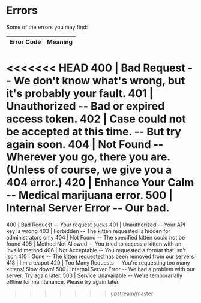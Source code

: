 # Errors

<aside class="notice">Some of the errors you may find:</aside>

Error Code | Meaning
---------- | -------
<<<<<<< HEAD
400 | Bad Request -- We don't know what's wrong, but it's probably your fault.
401 | Unauthorized -- Bad or expired access token.
402 | Case could not be accepted at this time. -- But try again soon.
404 | Not Found -- Wherever you go, there you are. (Unless of course, we give you a 404 error.)
420 | Enhance Your Calm -- Medical marijuana error.
500 | Internal Server Error -- Our bad.
=======
400 | Bad Request -- Your request sucks
401 | Unauthorized -- Your API key is wrong
403 | Forbidden -- The kitten requested is hidden for administrators only
404 | Not Found -- The specified kitten could not be found
405 | Method Not Allowed -- You tried to access a kitten with an invalid method
406 | Not Acceptable -- You requested a format that isn't json
410 | Gone -- The kitten requested has been removed from our servers
418 | I'm a teapot
429 | Too Many Requests -- You're requesting too many kittens! Slow down!
500 | Internal Server Error -- We had a problem with our server. Try again later.
503 | Service Unavailable -- We're temporarially offline for maintanance. Please try again later.
>>>>>>> upstream/master
